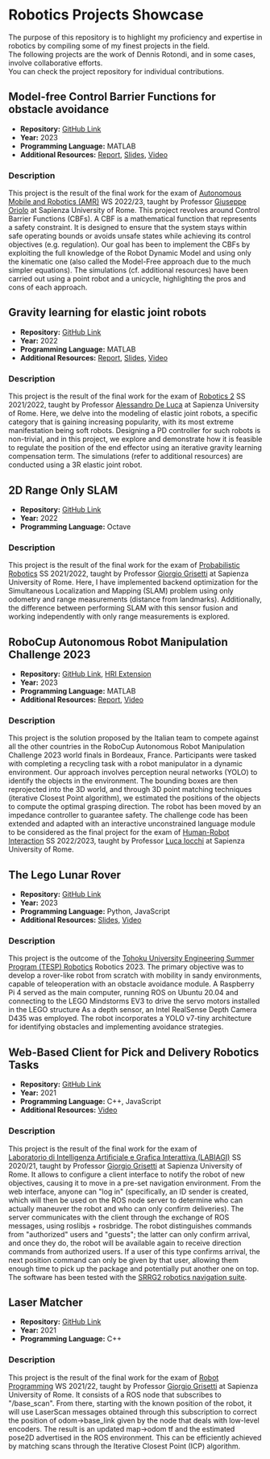 # Robotics Projects Showcase
The purpose of this repository is to highlight my proficiency and expertise in robotics by compiling some of my finest projects in the field. \
The following projects are the work of Dennis Rotondi, and in some cases, involve collaborative efforts. \
You can check the project repository for individual contributions.

## Model-free Control Barrier Functions for obstacle avoidance

- **Repository:** [GitHub Link](https://github.com/DennisRotondi/AMR22_FP8_Model_free_CBF)
- **Year:** 2023
- **Programming Language:** MATLAB
- **Additional Resources:** [Report](https://github.com/DennisRotondi/AMR22_FP8_Model_free_CBF/blob/master/report.pdf), [Slides](https://docs.google.com/presentation/d/1cNUM1Hq5WOP4jOX6p8fWa-TL-2o4LwJ9hxVOweNTL3Q/edit?usp=sharing), [Video](https://drive.google.com/drive/folders/1BrxUTx0JuhWMO_hbAV8zvJXK9wSYaCpP?usp=sharing)

### Description

This project is the result of the final work for the exam of [Autonomous Mobile and Robotics (AMR)](https://www.diag.uniroma1.it/oriolo/amr/) WS 2022/23, taught by Professor [Giuseppe Oriolo](https://www.diag.uniroma1.it/oriolo/) at Sapienza University of Rome. 
This project revolves around Control Barrier Functions (CBFs). A CBF is a mathematical function that represents a safety constraint. It is designed to ensure that the system stays within safe operating bounds or avoids unsafe states while achieving its control objectives (e.g. regulation). Our goal has been to implement the CBFs by exploiting the full knowledge of the Robot Dynamic Model and using only the kinematic one (also called the Model-Free approach due to the much simpler equations). The simulations (cf. additional resources) have been carried out using a point robot and a unicycle, highlighting the pros and cons of each approach.

## Gravity learning for elastic joint robots

- **Repository:** [GitHub Link](https://github.com/DennisRotondi/robotics2_project)
- **Year:** 2022
- **Programming Language:** MATLAB
- **Additional Resources:** [Report](https://github.com/DennisRotondi/robotics2_project/blob/master/Report_Rotondi_Scaparro.pdf), [Slides](https://docs.google.com/presentation/d/165GUNOE-dIQUmgw-vLpszNcTZbrL-P3V7CobsmjXhgE/edit?usp=sharing), [Video](https://drive.google.com/drive/folders/1DCEF3msvgXbq4hISgg4q9fJZa7GfT--3?usp=sharing)

### Description

This project is the result of the final work for the exam of [Robotics 2](https://www.diag.uniroma1.it/deluca/rob2_en.php) SS 2021/2022, taught by Professor [Alessandro De Luca](https://www.diag.uniroma1.it/deluca/) at Sapienza University of Rome. 
Here, we delve into the modeling of elastic joint robots, a specific category that is gaining increasing popularity, with its most extreme manifestation being soft robots. Designing a PD controller for such robots is non-trivial, and in this project, we explore and demonstrate how it is feasible to regulate the position of the end effector using an iterative gravity learning compensation term. The simulations (refer to additional resources) are conducted using a 3R elastic joint robot.

## 2D Range Only SLAM

- **Repository:** [GitHub Link](https://github.com/DennisRotondi/probabilistic_robotics_project)
- **Year:** 2022
- **Programming Language:** Octave

### Description

This project is the result of the final work for the exam of [Probabilistic Robotics](https://sites.google.com/diag.uniroma1.it/probabilistic-robotics-2021-22/home) SS 2021/2022, taught by Professor [Giorgio Grisetti](https://sites.google.com/dis.uniroma1.it/grisetti/home) at Sapienza University of Rome. Here, I have implemented backend optimization for the Simultaneous Localization and Mapping (SLAM) problem using only odometry and range measurements (distance from landmarks). Additionally, the difference between performing SLAM with this sensor fusion and working independently with only range measurements is explored.

## RoboCup Autonomous Robot Manipulation Challenge 2023

- **Repository:** [GitHub Link](https://github.com/DennisRotondi/arm_2023), [HRI Extension](https://github.com/DennisRotondi/eai_hri_project)
- **Year:** 2023
- **Programming Language:** MATLAB
- **Additional Resources:** [Report](https://github.com/DennisRotondi/eai_hri_project/blob/master/report.pdf), [Video](https://drive.google.com/file/d/1aAxM02qK1T6J0tL3uSaWgUbBY04pCLik/view)

### Description

This project is the solution proposed by the Italian team to compete against all the other countries in the RoboCup Autonomous Robot Manipulation Challenge 2023 world finals in Bordeaux, France. Participants were tasked with completing a recycling task with a robot manipulator in a dynamic environment. Our approach involves perception neural networks (YOLO) to identify the objects in the environment. The bounding boxes are then reprojected into the 3D world, and through 3D point matching techniques (iterative Closest Point algorithm), we estimated the positions of the objects to compute the optimal grasping direction. The robot has been moved by an impedance controller to guarantee safety. The challenge code has been extended and adapted with an interactive unconstrained language module to be considered as the final project for the exam of [Human-Robot Interaction](https://sites.google.com/a/dis.uniroma1.it/human-robot-interaction/) SS 2022/2023, taught by Professor [Luca Iocchi](https://sites.google.com/a/dis.uniroma1.it/iocchi/home) at Sapienza University of Rome.

## The Lego Lunar Rover

- **Repository:** [GitHub Link](https://github.com/DennisRotondi/TESP-2023-SRL)
- **Year:** 2023
- **Programming Language:** Python, JavaScript
- **Additional Resources:** [Slides](https://docs.google.com/presentation/d/1brLksOLnWhpN5oyCPqFwvuAbko7c9YVF80kQ7MEr1qA/edit?usp=sharing), [Video](https://drive.google.com/file/d/1Q4VsljjR6gzpzra17ERn7jukDuctEdYL/view?usp=sharing)

### Description

This project is the outcome of the [Tohoku University Engineering Summer Program (TESP) Robotics](http://www.astro.mech.tohoku.ac.jp/TESP/) Robotics 2023. The primary objective was to develop a rover-like robot from scratch with mobility in sandy environments, capable of teleoperation with an obstacle avoidance module. 
A Raspberry Pi 4 served as the main computer, running ROS on Ubuntu 20.04 and connecting to the LEGO Mindstorms EV3 to drive the servo motors installed in the LEGO structure
As a depth sensor, an Intel RealSense Depth Camera D435 was employed. The robot incorporates a YOLO v7-tiny architecture for identifying obstacles and implementing avoidance strategies.

## Web-Based Client for Pick and Delivery Robotics Tasks

- **Repository:** [GitHub Link](https://github.com/DennisRotondi/progetto_labiagi)
- **Year:** 2021
- **Programming Language:** C++, JavaScript
- **Additional Resources:** [Video](https://www.youtube.com/watch?v=a57-CVdI46s)

### Description

This project is the result of the final work for the exam of [	
Laboratorio di Intelligenza Artificiale e Grafica Interattiva (LABIAGI)](https://sites.google.com/diag.uniroma1.it/labiagi-2020-21/home) SS 2020/21, taught by Professor [Giorgio Grisetti](https://sites.google.com/dis.uniroma1.it/grisetti/home) at Sapienza University of Rome.
It allows to configure a client interface to notify the robot of new objectives, causing it to move in a pre-set navigation environment. From the web interface, anyone can "log in" (specifically, an ID sender is created, which will then be used on the ROS node server to determine who can actually maneuver the robot and who can only confirm deliveries). The server communicates with the client through the exchange of ROS messages, using roslibjs + rosbridge. The robot distinguishes commands from "authorized" users and "guests"; the latter can only confirm arrival, and once they do, the robot will be available again to receive direction commands from authorized users. If a user of this type confirms arrival, the next position command can only be given by that user, allowing them enough time to pick up the package and potentially put another one on top. The software has been tested with the [SRRG2 robotics navigation suite](https://gitlab.com/grisetti/labiagi_2020_21/-/tree/master/workspaces/srrg2_labiagi/src?ref_type=heads).

## Laser Matcher

- **Repository:** [GitHub Link](https://github.com/DennisRotondi/rp_project)
- **Year:** 2021
- **Programming Language:** C++

### Description

This project is the result of the final work for the exam of [Robot Programming](https://sites.google.com/diag.uniroma1.it/robot-programming-2023-24/home) WS 2021/22, taught by Professor [Giorgio Grisetti](https://sites.google.com/dis.uniroma1.it/grisetti/home) at Sapienza University of Rome.
It consists of a ROS node that subscribes to "/base_scan". From there, starting with the known position of the robot, it will use LaserScan messages obtained through this subscription to correct the position of odom->base_link given by the node that deals with low-level encoders. The result is an updated map->odom tf and the estimated pose2D advertised in the ROS environment. This can be efficiently achieved by matching scans through the Iterative Closest Point (ICP) algorithm.




